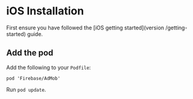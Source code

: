 # iOS Installation

First ensure you have followed the [iOS getting started](version /getting-started) guide.

## Add the pod

Add the following to your `Podfile`:

```
pod 'Firebase/AdMob'
```

Run `pod update`.
